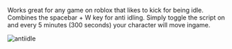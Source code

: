 Works great for any game on roblox that likes to kick for being idle. Combines the spacebar + W key for anti idling. Simply toggle the script on and every 5 minutes (300 seconds) your character will move ingame.


![antiidle](https://github.com/user-attachments/assets/f72ca48e-9869-4269-9fe9-90bccd07a72e)
